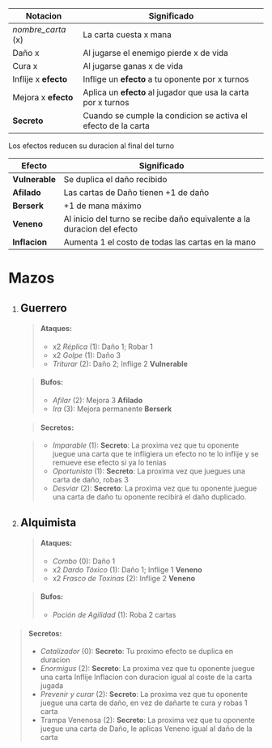 |Notacion|Significado|
|--------|--------|
|    *nombre_carta* (x)    |    La carta cuesta x mana    |
|    Daño x   |    Al jugarse el enemigo pierde x de vida    |
|    Cura x   |    Al jugarse ganas x de vida    |
|    Inflije x **efecto**   |    Inflige un **efecto** a tu oponente por x turnos   |
|    Mejora x **efecto**   |    Aplica un **efecto** al jugador que usa la carta por x turnos   |
|**Secreto**| Cuando se cumple la condicion se activa el efecto de la carta |

Los efectos reducen su duracion al final del turno

|Efecto|Significado|
|--------|--------|
|    **Vulnerable**   |    Se duplica el daño recibido    |
|   **Afilado**  |    Las cartas de Daño tienen +1 de daño   |
|   **Berserk** |   +1 de mana máximo     |
|    **Veneno**   |   Al inicio del turno se recibe daño equivalente a la duracion del efecto    |
|   **Inflacion** |   Aumenta 1 el costo de todas las cartas en la mano     |

# Mazos

1) ## Guerrero
   > #### Ataques:
   >- x2 *Réplica* (1): Daño 1; Robar 1
   >- x2 *Golpe* (1): Daño 3
   >- *Triturar* (2): Daño 2; Inflige 2 **Vulnerable**

   > #### Bufos:
   >- *Afilar* (2): Mejora 3 **Afilado**
   >- *Ira* (3): Mejora permanente **Berserk**

   > #### Secretos:

   > - *Imparable* (1): **Secreto**: La proxima vez que tu oponente juegue una carta que te infligiera un efecto no te lo inflije y se remueve ese efecto si ya lo tenias
   >- *Oportunista* (1): **Secreto**: La proxima vez que juegues una carta de daño, robas 3
   >- *Desviar* (2): **Secreto**: La proxima vez que tu oponente juegue una carta de daño tu oponente recibirá el daño duplicado.

2) ## Alquimista
   > #### Ataques:
   >- *Combo* (0): Daño 1
   >- x2 *Dardo Tóxico* (1): Daño 1; Inflige 1 **Veneno**
   >- x2 *Frasco de Toxinas* (2): Inflige 2 **Veneno**

   > #### Bufos:
   >- *Poción de Agilidad* (1): Roba 2 cartas

> #### Secretos:
> - *Catalizador* (0): **Secreto**: Tu proximo efecto se duplica en duracion
>- *Enormigus* (2): **Secreto**: La proxima vez que tu oponente juegue una carta Inflije Inflacion con duracion igual al coste de la carta jugada
>- *Prevenir y curar* (2): **Secreto**: La proxima vez que tu oponente juegue una carta de daño, en vez de dañarte te cura y robas 1 carta
>- Trampa Venenosa (2): **Secreto**: La proxima vez que tu oponente juegue una carta de Daño, le aplicas Veneno igual al daño de la carta